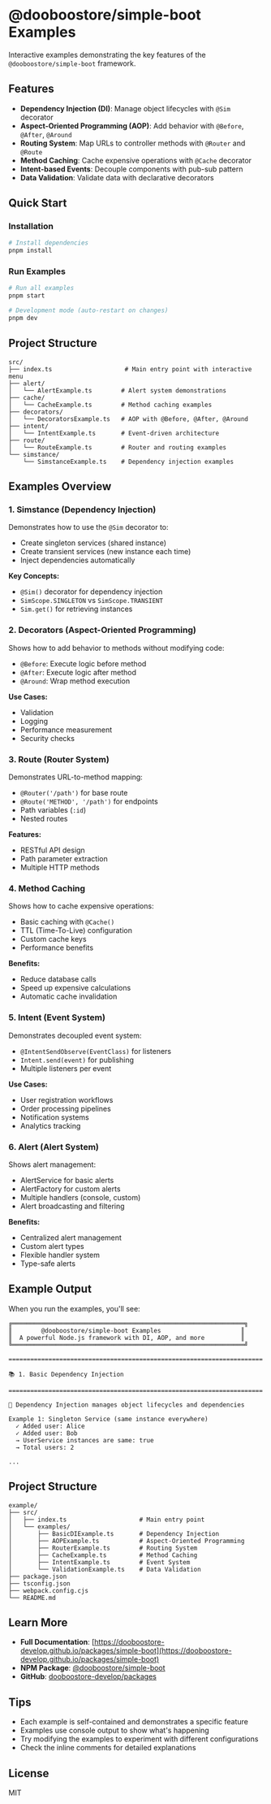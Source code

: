 # @dooboostore/simple-boot Examples

Interactive examples demonstrating the key features of the `@dooboostore/simple-boot` framework.

## Features

- **Dependency Injection (DI)**: Manage object lifecycles with `@Sim` decorator  
- **Aspect-Oriented Programming (AOP)**: Add behavior with `@Before`, `@After`, `@Around`
- **Routing System**: Map URLs to controller methods with `@Router` and `@Route`
- **Method Caching**: Cache expensive operations with `@Cache` decorator
- **Intent-based Events**: Decouple components with pub-sub pattern
- **Data Validation**: Validate data with declarative decorators

## Quick Start

### Installation

```bash
# Install dependencies
pnpm install
```

### Run Examples

```bash
# Run all examples
pnpm start

# Development mode (auto-restart on changes)
pnpm dev
```

## Project Structure

```
src/
├── index.ts                    # Main entry point with interactive menu
├── alert/
│   └── AlertExample.ts        # Alert system demonstrations
├── cache/
│   └── CacheExample.ts        # Method caching examples
├── decorators/
│   └── DecoratorsExample.ts   # AOP with @Before, @After, @Around
├── intent/
│   └── IntentExample.ts       # Event-driven architecture
├── route/
│   └── RouteExample.ts        # Router and routing examples
└── simstance/
    └── SimstanceExample.ts    # Dependency injection examples
```

## Examples Overview

### 1. Simstance (Dependency Injection)
Demonstrates how to use the `@Sim` decorator to:
- Create singleton services (shared instance)
- Create transient services (new instance each time)
- Inject dependencies automatically

**Key Concepts:**
- `@Sim()` decorator for dependency injection
- `SimScope.SINGLETON` vs `SimScope.TRANSIENT`
- `Sim.get()` for retrieving instances

### 2. Decorators (Aspect-Oriented Programming)
Shows how to add behavior to methods without modifying code:
- `@Before`: Execute logic before method
- `@After`: Execute logic after method
- `@Around`: Wrap method execution

**Use Cases:**
- Validation
- Logging
- Performance measurement
- Security checks

### 3. Route (Router System)
Demonstrates URL-to-method mapping:
- `@Router('/path')` for base route
- `@Route('METHOD', '/path')` for endpoints
- Path variables (`:id`)
- Nested routes

**Features:**
- RESTful API design
- Path parameter extraction
- Multiple HTTP methods

### 4. Method Caching
Shows how to cache expensive operations:
- Basic caching with `@Cache()`
- TTL (Time-To-Live) configuration
- Custom cache keys
- Performance benefits

**Benefits:**
- Reduce database calls
- Speed up expensive calculations
- Automatic cache invalidation

### 5. Intent (Event System)
Demonstrates decoupled event system:
- `@IntentSendObserve(EventClass)` for listeners
- `Intent.send(event)` for publishing
- Multiple listeners per event

**Use Cases:**
- User registration workflows
- Order processing pipelines
- Notification systems
- Analytics tracking

### 6. Alert (Alert System)
Shows alert management:
- AlertService for basic alerts
- AlertFactory for custom alerts
- Multiple handlers (console, custom)
- Alert broadcasting and filtering

**Benefits:**
- Centralized alert management
- Custom alert types
- Flexible handler system
- Type-safe alerts

## Example Output

When you run the examples, you'll see:

```
╔════════════════════════════════════════════════════════════════╗
║        @dooboostore/simple-boot Examples                      ║
║  A powerful Node.js framework with DI, AOP, and more          ║
╚════════════════════════════════════════════════════════════════╝

======================================================================

📚 1. Basic Dependency Injection

======================================================================

🔹 Dependency Injection manages object lifecycles and dependencies

Example 1: Singleton Service (same instance everywhere)
  ✓ Added user: Alice
  ✓ Added user: Bob
  → UserService instances are same: true
  → Total users: 2

...
```

## Project Structure

```
example/
├── src/
│   ├── index.ts                    # Main entry point
│   └── examples/
│       ├── BasicDIExample.ts       # Dependency Injection
│       ├── AOPExample.ts           # Aspect-Oriented Programming
│       ├── RouterExample.ts        # Routing System
│       ├── CacheExample.ts         # Method Caching
│       ├── IntentExample.ts        # Event System
│       └── ValidationExample.ts    # Data Validation
├── package.json
├── tsconfig.json
├── webpack.config.cjs
└── README.md
```

## Learn More

- **Full Documentation**: [https://dooboostore-develop.github.io/packages/simple-boot](https://dooboostore-develop.github.io/packages/simple-boot)
- **NPM Package**: [@dooboostore/simple-boot](https://www.npmjs.com/package/@dooboostore/simple-boot)
- **GitHub**: [dooboostore-develop/packages](https://github.com/dooboostore-develop/packages)

## Tips

- Each example is self-contained and demonstrates a specific feature
- Examples use console output to show what's happening
- Try modifying the examples to experiment with different configurations
- Check the inline comments for detailed explanations

## License

MIT
